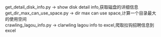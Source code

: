 
get_detail_disk_info.py -> show disk detail info,获取磁盘的详细信息 
get_dir_max_can_use_space.py -> dir max can use space,计算一个目录最大的使用空间  
crawling_lagou_info.py -> clarwling lagou info to excel,爬取拉钩招聘信息到excel  
